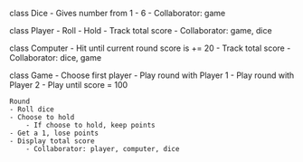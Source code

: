class Dice
    - Gives number from 1 - 6
        - Collaborator: game

class Player
    - Roll
    - Hold
    - Track total score
        - Collaborator: game, dice

class Computer
    - Hit until current round score is += 20
    - Track total score
        - Collaborator: dice, game

class Game
    - Choose first player
    - Play round with Player 1
    - Play round with Player 2
    - Play until score = 100
    
    Round
    - Roll dice
    - Choose to hold
        - If choose to hold, keep points
    - Get a 1, lose points
    - Display total score
        - Collaborator: player, computer, dice
